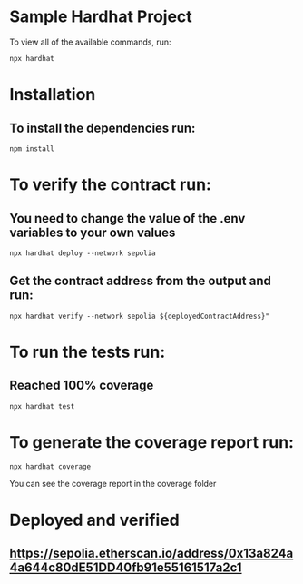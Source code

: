 # Sample Hardhat Project

To view all of the available commands, run:

```shell
npx hardhat
```

# Installation

## To install the dependencies run:
```shell
npm install
```

# To verify the contract run:

## You need to change the value of the .env variables to your own values

```shell
npx hardhat deploy --network sepolia
```
## Get the contract address from the output and run:

```shell
npx hardhat verify --network sepolia ${deployedContractAddress}"
```

# To run the tests run:
## Reached 100% coverage

```shell
npx hardhat test
```

# To generate the coverage report run:

```shell
npx hardhat coverage
```
You can see the coverage report in the coverage folder

# Deployed and verified

## https://sepolia.etherscan.io/address/0x13a824a4a644c80dE51DD40fb91e55161517a2c1
